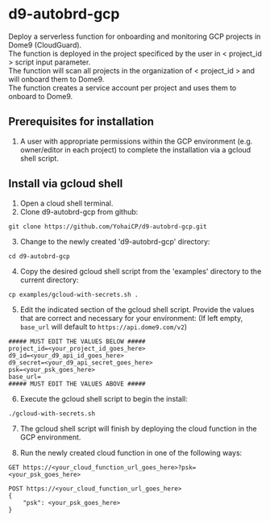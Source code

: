 # d9-autobrd-gcp
Deploy a serverless function for onboarding and monitoring GCP projects in Dome9 (CloudGuard).\
The function is deployed in the project specificed by the user in < project_id > script input parameter.\
The function will scan all projects in the organization of < project_id > and will onboard them to Dome9.\
The function creates a service account per project and uses them to onboard to Dome9.

## Prerequisites for installation

1. A user with appropriate permissions within the GCP environment (e.g. owner/editor in each project) to complete the installation via a gcloud shell script.

## Install via gcloud shell

1. Open a cloud shell terminal.
2. Clone d9-autobrd-gcp from github:

```
git clone https://github.com/YohaiCP/d9-autobrd-gcp.git
```

3. Change to the newly created 'd9-autobrd-gcp' directory:

```
cd d9-autobrd-gcp
```

4. Copy the desired gcloud shell script from the 'examples' directory to the current directory:

```
cp examples/gcloud-with-secrets.sh .
```

5. Edit the indicated section of the gcloud shell script. Provide the values that are correct and necessary for your environment: (If left empty, ``base_url`` will default to ``https://api.dome9.com/v2``)

```
##### MUST EDIT THE VALUES BELOW #####
project_id=<your_project_id_goes_here>
d9_id=<your_d9_api_id_goes_here>
d9_secret=<your_d9_api_secret_goes_here>
psk=<your_psk_goes_here>
base_url=
##### MUST EDIT THE VALUES ABOVE #####
```

6. Execute the gcloud shell script to begin the install:

```
./gcloud-with-secrets.sh
```

7. The gcloud shell script will finish by deploying the cloud function in the GCP environment.


8. Run the newly created cloud function in one of the following ways:
```
GET https://<your_cloud_function_url_goes_here>?psk=<your_psk_goes_here>
```
```
POST https://<your_cloud_function_url_goes_here>
{
    "psk": <your_psk_goes_here>
}
```

